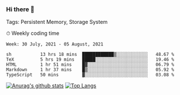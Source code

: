 ### Hi there 👋

Tags: Persistent Memory, Storage System

<!--

[![Anurag's github stats](https://github-readme-stats.vercel.app/api?username=wwyf)](https://github.com/anuraghazra/github-readme-stats)

[![Anurag's github stats](https://github-readme-stats.vercel.app/api?username=wwyf&count_private=true)](https://github.com/anuraghazra/github-readme-stats)


[![Top Langs](https://github-readme-stats.vercel.app/api/top-langs/?username=wwyf&count_private=true&&hide=jupyter%20notebook,html)](https://github.com/anuraghazra/github-readme-stats)



-->


⏱ Weekly coding time

<!--START_SECTION:waka-->
```text
Week: 30 July, 2021 - 05 August, 2021

sh           13 hrs 18 mins  ████████████▒░░░░░░░░░░░░   48.67 % 
TeX          5 hrs 19 mins   █████░░░░░░░░░░░░░░░░░░░░   19.46 % 
HTML         1 hr 51 mins    █▓░░░░░░░░░░░░░░░░░░░░░░░   06.79 % 
Markdown     1 hr 37 mins    █▒░░░░░░░░░░░░░░░░░░░░░░░   05.92 % 
TypeScript   50 mins         ▓░░░░░░░░░░░░░░░░░░░░░░░░   03.08 % 
```
<!--END_SECTION:waka-->



[![Anurag's github stats](https://github-readme-stats.vercel.app/api?username=wwyf&count_private=true&show_icons=true&hide_border=true)](https://github.com/anuraghazra/github-readme-stats) [![Top Langs](https://github-readme-stats.vercel.app/api/top-langs/?username=wwyf&count_private=true&hide=jupyter%20notebook,html,OpenEdge%20ABL&langs_count=10&layout=compact&hide_border=true)](https://github.com/anuraghazra/github-readme-stats)

<!--

[![willianrod's wakatime stats](https://github-readme-stats.vercel.app/api/wakatime?username=wwyf)](https://github.com/anuraghazra/github-readme-stats)


-->
